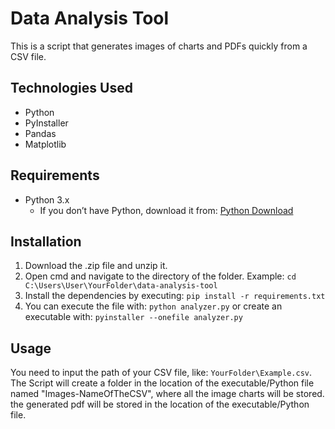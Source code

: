 # Data Analysis Tool

This is a script that generates images of charts and PDFs quickly from a CSV file.

## Technologies Used
- Python
- PyInstaller
- Pandas
- Matplotlib

## Requirements
- Python 3.x
  - If you don’t have Python, download it from: [Python Download](https://www.python.org/downloads/)

## Installation
1. Download the .zip file and unzip it.
2. Open cmd and navigate to the directory of the folder. Example: `cd C:\Users\User\YourFolder\data-analysis-tool`
3. Install the dependencies by executing: `pip install -r requirements.txt`
4. You can execute the file with: `python analyzer.py` or create an executable with: `pyinstaller --onefile analyzer.py`

## Usage
You need to input the path of your CSV file, like: `YourFolder\Example.csv`. The Script will create a folder in the location of the executable/Python file named "Images-NameOfTheCSV", where all the image charts will be stored. the generated pdf will be stored in the location of the executable/Python file.
